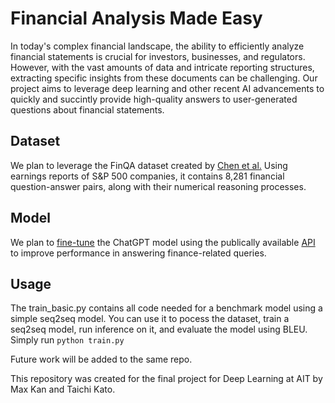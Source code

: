# Financial Analysis Made Easy
In today's complex financial landscape, the ability to efficiently analyze financial statements is crucial for investors, businesses, and regulators. However, with the vast amounts of data and intricate reporting structures, extracting specific insights from these documents can be challenging. Our project aims to leverage deep learning and other recent AI advancements to quickly and succintly provide high-quality answers to user-generated questions about financial statements.

## Dataset
We plan to leverage the FinQA dataset created by [Chen et al.](https://arxiv.org/abs/2109.00122) Using earnings reports of S&P 500 companies, it contains 8,281 financial question-answer pairs, along with their numerical reasoning processes.

## Model
We plan to [fine-tune](https://platform.openai.com/docs/guides/fine-tuning) the ChatGPT model using the publically available [API](https://openai.com/blog/introducing-chatgpt-and-whisper-apis) to improve performance in answering finance-related queries.

## Usage
The train_basic.py contains all code needed for a benchmark model using a simple seq2seq model. You can use it to pocess the dataset, train a seq2seq model, run inference on it, and evaluate the model using BLEU. Simply run `python train.py`


Future work will be added to the same repo.


This repository was created for the final project for Deep Learning at AIT by Max Kan and Taichi Kato.
